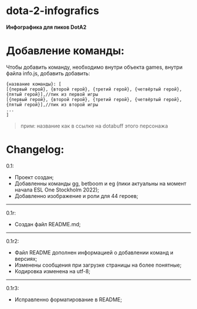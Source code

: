 # dota-2-infografics

**Инфографика для пиков DotA2**

# Добавление команды:
Чтобы добавить команду, необходимо внутри объекта games, внутри файла info.js, добавить добавить:  

    {название команды}: [  
    [{первый герой}, {второй герой}, {третий герой}, {четвёртый герой}, {пятый герой}],//пик из первой игры  
    [{первый герой}, {второй герой}, {третий герой}, {четвёртый герой}, {пятый герой}],//пик из второй игры  
    ...  
    ]  

>прим: название как в ссылке на dotabuff этого персонажа

# Changelog:
0.1:

 - Проект создан;
 - Добавленны команды gg, betboom и eg (пики актуальны на момент начала
   ESL One Stockholm 2022);
 - Добавленно изображение и роли для 44 героев;

 ---

0.1r:

 - Создан файл README.md;

 ---

0.1r2:

 - Файл README дополнен информацией о добавлении команд и версиях;
 - Изменены сообщения при загрузке страницы на более понятные;
 - Кодировка изменена на utf-8;

  ---

0.1r3:

 - Исправленно форматирование в README;
